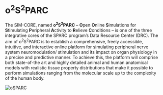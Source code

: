 # o<sup>2</sup>S<sup>2</sup>PARC

The SIM-CORE, named **o<sup>2</sup>S<sup>2</sup>PARC** – **O**pen **O**nline **S**imulations for **S**timulating **P**eripheral **A**ctivity to **R**elieve **C**onditions – is one of the three integrative cores of the SPARC program’s Data Resource Center (DRC). The aim of o<sup>2</sup>S<sup>2</sup>PARC is to establish a comprehensive, freely accessible, intuitive, and interactive online platform for simulating peripheral nerve system neuromodulation/ stimulation and its impact on organ physiology in a precise and predictive manner. To achieve this, the platform will comprise both state-of-the art and highly detailed animal and human anatomical models with realistic tissue property distributions that make it possible to perform simulations ranging from the molecular scale up to the complexity of the human body.

![oSPARC](https://itis.swiss/assets/images/oS_scheme.jpg)


<!-- ## What is it?

a big family


- NIH ![logo](_media/sparc-logo-primary.svg ':size=100%')


- DAT: ![logo](_media/sparc-logo-datcore.svg ':size=50%')
- MAP: ![logo](_media/sparc-logo-mapcore.svg ':size=50%')


- SIM: ![logo](_media/sparc-logo-simcore.svg ':size=100%')

## Open source
 This is a cool tool

asdf
asdf -->
